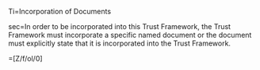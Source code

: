 Ti=Incorporation of Documents

sec=In order to be incorporated into this Trust Framework, the Trust Framework must incorporate a specific named document or the document must explicitly state that it is incorporated into the Trust Framework.

=[Z/f/ol/0]
